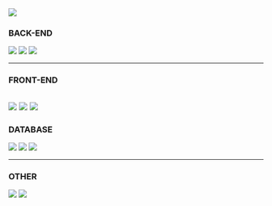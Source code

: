 <img src="https://capsule-render.vercel.app/api?type=rect&color=181717&height=125&section=header&text=Jmoritaite's%20Github&fontColor=E8E8E8&fontSize=70" />

### BACK-END
<img src="https://img.shields.io/badge/Spring Boot-6DB33F?style=flat-square&logo=Spring Boot&logoColor=white"/> <img src="https://img.shields.io/badge/Spring Security-6DB33F?style=flat-square&logo=Spring Security&logoColor=white"/> <img src="https://img.shields.io/badge/JAVA-FF0000?style=flat-square&logo=JAVA&logoColor=white"/>

---
### FRONT-END
<img src="https://img.shields.io/badge/JavaScript-F7DF1E?style=flat-square&logo=JavaScript&logoColor=black"/> <img src="https://img.shields.io/badge/Thymeleaf-005F0F?style=flat-square&logo=Thymeleaf&logoColor=white"/> <img src="https://img.shields.io/badge/jQuery-0769AD?style=flat-square&logo=jQuery&logoColor=white"/>
---
### DATABASE
<img src="https://img.shields.io/badge/Oracle-F80000?style=flat-square&logo=Oracle&logoColor=white"/> <img src="https://img.shields.io/badge/MySQL-4479A1?style=flat-square&logo=MySQL&logoColor=black"/> <img src="https://img.shields.io/badge/JPA-FF0000?style=flat-square&logo=JPA&logoColor=white"/>

---
### OTHER
<img src="https://img.shields.io/badge/GitHub-181717?style=flat-square&logo=GitHub&logoColor=white"/> <img src="https://img.shields.io/badge/Slack-4A154B?style=flat-square&logo=Slack&logoColor=white"/>
